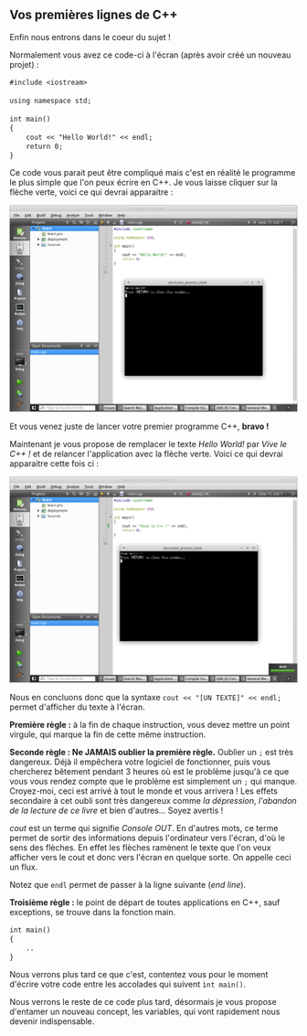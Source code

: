 ## Vos premières lignes de C++

Enfin nous entrons dans le coeur du sujet !

Normalement vous avez ce code-ci à l'écran (après avoir créé un nouveau projet)
:

    #include <iostream>
    
    using namespace std;
    
    int main()
    {
        cout << "Hello World!" << endl;
        return 0;
    }

Ce code vous parait peut être compliqué mais c'est en réalité le programme le
plus simple que l'on peux écrire en C++. Je vous laisse cliquer sur la flèche
verte, voici ce qui devrai apparaitre :

![](helloworld.png)

Et vous venez juste de lancer votre premier programme C++, **bravo !**

Maintenant je vous propose de remplacer le texte *Hello World!* par *Vive le
C++ !* et de relancer l'application avec la flèche verte. Voici ce qui devrai
apparaitre cette fois ci :

![](helloworld-2.png)

Nous en concluons donc que la syntaxe ```cout << "[UN TEXTE]" << endl;``` permet
d'afficher du texte à l'écran.

**Première règle :** à la fin de chaque instruction, vous devez mettre un point
virgule, qui marque la fin de cette même instruction.

**Seconde règle : Ne JAMAIS oublier la première règle.** Oublier un ```;``` est
très dangereux. Déjà il empêchera votre logiciel de fonctionner, puis vous
chercherez bêtement pendant 3 heures où est le problème jusqu'à ce que vous vous
rendez compte que le problème est simplement un ```;``` qui manque. Croyez-moi,
ceci est arrivé à tout le monde et vous arrivera ! Les effets secondaire à cet
oubli sont très dangereux comme *la dépression*, *l'abandon de la lecture de ce
livre* et bien d'autres... Soyez avertis !

*cout* est un terme qui signifie *Console OUT*. En d'autres mots, ce terme permet
de sortir des informations depuis l'ordinateur vers l'écran, d'où le sens des
flèches. En effet les flèches ramènent le texte que l'on veux afficher vers
le cout et donc vers l'écran en quelque sorte. On appelle ceci un flux.

Notez que ```endl``` permet de passer à la ligne suivante (*end line*).

**Troisième règle :** le point de départ de toutes applications en C++, sauf
exceptions, se trouve dans la fonction main.

    int main()
    {
        ..
    }
    
Nous verrons plus tard ce que c'est, contentez vous pour le moment
d'écrire votre code entre les accolades qui suivent ```ìnt main()```.

Nous verrons le reste de ce code plus tard, désormais je vous propose
d'entamer un nouveau concept, les variables, qui vont rapidement nous devenir
indispensable.